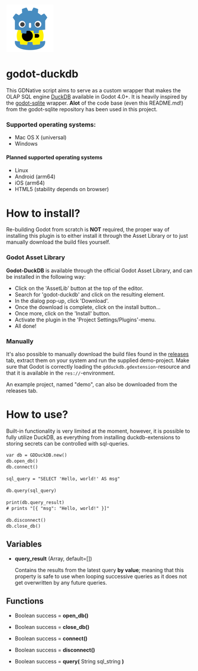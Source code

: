 

![gdduckdb](logo/gdduckdb-128x128.png?raw=true  "Godot DuckDB Icon")

# godot-duckdb

This GDNative script aims to serve as a custom wrapper that makes the OLAP SQL engine [DuckDB](https://duckdb.org) available in Godot 4.0+.
It is heavily inspired by the [godot-sqlite](https://github.com/2shady4u/godot-sqlite) wrapper. **Alot** of the code base (even this README.md!) from the godot-sqlite repository has been used in this project.

### Supported operating systems:
- Mac OS X (universal)
- Windows

#### Planned supported operating systems
- Linux
- Android (arm64)
- iOS (arm64)
- HTML5 (stability depends on browser)

# How to install?

Re-building Godot from scratch is **NOT** required, the proper way of installing this plugin is to either install it through the Asset Library or to just manually download the build files yourself.

### Godot Asset Library

**Godot-DuckDB** is available through the official Godot Asset Library, and can be installed in the following way:

- Click on the 'AssetLib' button at the top of the editor.
- Search for 'godot-duckdb' and click on the resulting element.
- In the dialog pop-up, click 'Download'.
- Once the download is complete, click on the install button...
- Once more, click on the 'Install' button.
- Activate the plugin in the 'Project Settings/Plugins'-menu.
- All done!

### Manually

It's also possible to manually download the build files found in the [releases](https://github.com/mrjsj/godot-duckdb/releases) tab, extract them on your system and run the supplied demo-project. Make sure that Godot is correctly loading the `gdduckdb.gdextension`-resource and that it is available in the `res://`-environment.

An example project, named "demo", can also be downloaded from the releases tab.

# How to use?

Built-in functionality is very limited at the moment, however, it is possible to fully utilize DuckDB, as everything from installing duckdb-extensions to storing secrets can be controlled with sql-queries.


```gdscript
var db = GDDuckDB.new()
db.open_db()
db.connect()

sql_query = "SELECT 'Hello, world!' AS msg"

db.query(sql_query)

print(db.query_result)
# prints "[{ "msg": "Hello, world!" }]"

db.disconnect()
db.close_db()

```
## Variables

- **query_result** (Array, default=[])

    Contains the results from the latest query **by value**; meaning that this property is safe to use when looping successive queries as it does not get overwritten by any future queries.


## Functions

- Boolean success = **open_db()**

- Boolean success = **close_db()**

- Boolean success = **connect()**

- Boolean success = **disconnect()**

- Boolean success = **query(** String sql_string **)**

